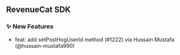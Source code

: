 ## RevenueCat SDK
### ✨ New Features
* feat: add setPostHogUserId method (#1222) via Hussain Mustafa (@hussain-mustafa990)
